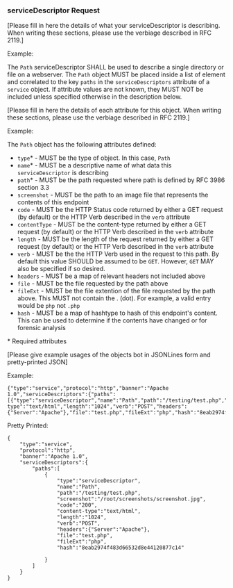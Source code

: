 ### serviceDescriptor Request

[Please fill in here the details of what your serviceDescriptor is describing. When writing these sections, please use the verbiage described in RFC 2119.]

Example:

The `Path` serviceDescriptor SHALL be used to describe a single directory or file on a webserver. The `Path` object MUST be placed inside a list of element and correlated to the key `paths` in the `serviceDescriptors` attribute of a `service` object. If attribute values are not known, they MUST NOT be included unless specified otherwise in the description below.

[Please fill in here the details of each attribute for this object. When writing these sections, please use the verbiage described in RFC 2119.]

Example:


The `Path` object has the following attributes defined:
* `type`* - MUST be the type of object. In this case, `Path`
* `name`* - MUST be a descriptive name of what data this `serviceDescriptor` is describing
* `path`* - MUST be the path requested where path is defined by RFC 3986 section 3.3
* `screenshot` - MUST be the path to an image file that represents the contents of this endpoint
* `code` - MUST be the HTTP Status code returned by either a GET request (by default) or the HTTP Verb described in the `verb` attribute
* `contentType` - MUST be the content-type returned by either a GET request (by default) or the HTTP Verb described in the `verb` attribute
* `length` - MUST be the length of the request returned by either a GET request (by default) or the HTTP Verb described in the `verb` attribute
* `verb` - MUST be the the HTTP Verb used in the request to this path. By default this value SHOULD be assumed to be `GET`. However, `GET` MAY also be specified if so desired.
* `headers` - MUST be a map of relevant headers not included above
* `file` - MUST be the file requested by the path above
* `fileExt` - MUST be the file extention of the file requested by the path above. This MUST not contain the . (dot). For example, a valid entry would be `php` not `.php`
* `hash` - MUST be a map of hashtype to hash of this endpoint's content. This can be used to determine if the contents have changed or for forensic analysis

\* Required attributes

[Please give example usages of the objects bot in JSONLines form and pretty-printed JSON]

Example:
```
{"type":"service","protocol":"http","banner":"Apache 1.0","serviceDescriptors":{"paths":[{"type":"serviceDescriptor","name":"Path","path":"/testing/test.php","screenshot":"/root/screenshots/screenshot.jpg","code":"200","content-type":"text/html","length":"1024","verb":"POST","headers":{"Server":"Apache"},"file":"test.php","fileExt":"php","hash":"8eab2974f483d66532d8e44120877c14"}]}}
```


Pretty Printed:
```
{
    "type":"service",
    "protocol":"http",
    "banner":"Apache 1.0",
    "serviceDescriptors":{
        "paths":[
            {
                "type":"serviceDescriptor",
                "name":"Path",
                "path":"/testing/test.php",
                "screenshot":"/root/screenshots/screenshot.jpg",
                "code":"200",
                "content-type":"text/html",
                "length":"1024",
                "verb":"POST",
                "headers":{"Server":"Apache"},
                "file":"test.php",
                "fileExt":"php",
                "hash":"8eab2974f483d66532d8e44120877c14"

            }
        ]
    }
}
```
